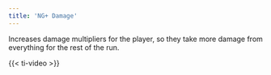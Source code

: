 ```yaml
---
title: 'NG+ Damage'
---
```


Increases damage multipliers for the player, so they take more damage from everything for the rest of the run.

{{< ti-video >}}

